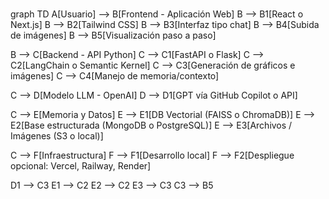 # 

graph TD
A[Usuario] --> B[Frontend - Aplicación Web]
B --> B1[React o Next.js]
B --> B2[Tailwind CSS]
B --> B3[Interfaz tipo chat]
B --> B4[Subida de imágenes]
B --> B5[Visualización paso a paso]

B --> C[Backend - API Python]
C --> C1[FastAPI o Flask]
C --> C2[LangChain o Semantic Kernel]
C --> C3[Generación de gráficos e imágenes]
C --> C4[Manejo de memoria/contexto]

C --> D[Modelo LLM - OpenAI]
D --> D1[GPT vía GitHub Copilot o API]

C --> E[Memoria y Datos]
E --> E1[DB Vectorial (FAISS o ChromaDB)]
E --> E2[Base estructurada (MongoDB o PostgreSQL)]
E --> E3[Archivos / Imágenes (S3 o local)]

C --> F[Infraestructura]
F --> F1[Desarrollo local]
F --> F2[Despliegue opcional: Vercel, Railway, Render]

D1 --> C3
E1 --> C2
E2 --> C2
E3 --> C3
C3 --> B5 

